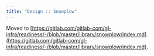 ```yaml
---
title: "Design :: Snowplow"
---
```


Moved to [https://gitlab.com/gitlab-com/gl-infra/readiness/-/blob/master/library/snowplow/index.md](https://gitlab.com/gitlab-com/gl-infra/readiness/-/blob/master/library/snowplow/index.md).
